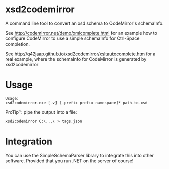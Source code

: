 xsd2codemirror
==============

A command line tool to convert an xsd schema to CodeMirror's schemaInfo.

See http://codemirror.net/demo/xmlcomplete.html for an example how to
configure CodeMirror to use a simple schemaInfo for Ctrl-Space completion.

See http://q42jaap.github.io/xsd2codemirror/xsltautocomplete.htm for a real example, where the schemaInfo for CodeMirror is generated by xsd2codemirror</p>


Usage
=====

    Usage:
    xsd2codemirror.exe [-v] [-prefix prefix namespace]* path-to-xsd

ProTip™: pipe the output into a file:

    xsd2codemirror C:\...\ > tags.json

Integration
===========
You can use the SimpleSchemaParser library to integrate this into other software.
Provided that you run .NET on the server of course!

